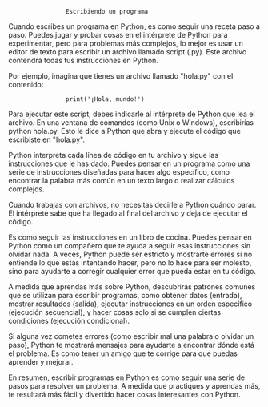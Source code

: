                     Escribiendo un programa

Cuando escribes un programa en Python, es como seguir una receta paso a paso. Puedes jugar y probar cosas en el intérprete de Python para experimentar, pero para problemas más complejos, lo mejor es usar un editor de texto para escribir un archivo llamado script (.py). Este archivo contendrá todas tus instrucciones en Python.

Por ejemplo, imagina que tienes un archivo llamado "hola.py" con el contenido:

                    print('¡Hola, mundo!')

Para ejecutar este script, debes indicarle al intérprete de Python que lea el archivo. En una ventana de comandos (como Unix o Windows), escribirías python hola.py. Esto le dice a Python que abra y ejecute el código que escribiste en "hola.py".

Python interpreta cada línea de código en tu archivo y sigue las instrucciones que le has dado. Puedes pensar en un programa como una serie de instrucciones diseñadas para hacer algo específico, como encontrar la palabra más común en un texto largo o realizar cálculos complejos.

Cuando trabajas con archivos, no necesitas decirle a Python cuándo parar. El intérprete sabe que ha llegado al final del archivo y deja de ejecutar el código.

Es como seguir las instrucciones en un libro de cocina. Puedes pensar en Python como un compañero que te ayuda a seguir esas instrucciones sin olvidar nada. A veces, Python puede ser estricto y mostrarte errores si no entiende lo que estás intentando hacer, pero no lo hace para ser molesto, sino para ayudarte a corregir cualquier error que pueda estar en tu código.

A medida que aprendas más sobre Python, descubrirás patrones comunes que se utilizan para escribir programas, como obtener datos (entrada), mostrar resultados (salida), ejecutar instrucciones en un orden específico (ejecución secuencial), y hacer cosas solo si se cumplen ciertas condiciones (ejecución condicional).

Si alguna vez cometes errores (como escribir mal una palabra o olvidar un paso), Python te mostrará mensajes para ayudarte a encontrar dónde está el problema. Es como tener un amigo que te corrige para que puedas aprender y mejorar.

En resumen, escribir programas en Python es como seguir una serie de pasos para resolver un problema. A medida que practiques y aprendas más, te resultará más fácil y divertido hacer cosas interesantes con Python.